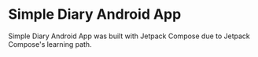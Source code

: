 # Simple Diary Android App

Simple Diary Android App was built with Jetpack Compose due to Jetpack Compose's learning path.


